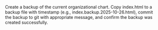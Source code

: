 Create a backup of the current organizational chart. Copy index.html to a backup file with timestamp (e.g., index.backup.2025-10-26.html), commit the backup to git with appropriate message, and confirm the backup was created successfully.